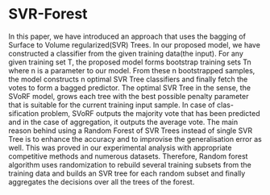 # SVR-Forest
In this paper, we have introduced an approach that uses the bagging of Surface to Volume regularized(SVR) Trees. In our proposed model, we have constructed a classifier from the given training data(the input). For any given training set T, the proposed model forms bootstrap training sets Tn where n is a parameter to our model. From these n bootstrapped samples, the model constructs n optimal SVR Tree classifiers and finally fetch the votes to form a bagged predictor. The optimal SVR Tree in the sense, the SVoRF model, grows each tree with the best possible penalty parameter that is suitable for the current training input sample. In case of clas- sification problem, SVoRF outputs the majority vote that has been predicted and in the case of aggregation, it outputs the average vote. The main reason behind using a Random Forest of SVR Trees instead of single SVR Tree is to enhance the accuracy and to improvise the generalisation error as well. This was proved in our experimental analysis with appropriate competitive methods and numerous datasets. Therefore, Random forest algorithm uses randomization to rebuild several training subsets from the training data and builds an SVR tree for each random subset and finally aggregates the decisions over all the trees of the forest.
